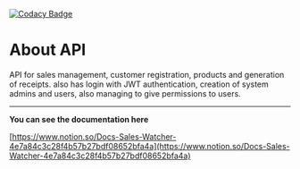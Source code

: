 [![Codacy Badge](https://app.codacy.com/project/badge/Grade/816a9162379c45c3ad49d31848ec1b02)](https://www.codacy.com/gh/Muriel-Gasparini/Sales-Watcher-API/dashboard?utm_source=github.com&amp;utm_medium=referral&amp;utm_content=Muriel-Gasparini/Sales-Watcher-API&amp;utm_campaign=Badge_Grade)

# About API

API for sales management, customer registration, products and generation of receipts. also has login with JWT authentication, creation of system admins and users, also managing to give permissions to users.

---

**You can see the documentation here**

[https://www.notion.so/Docs-Sales-Watcher-4e7a84c3c28f4b57b27bdf08652bfa4a](https://www.notion.so/Docs-Sales-Watcher-4e7a84c3c28f4b57b27bdf08652bfa4a)
